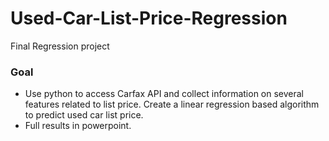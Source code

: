 # Used-Car-List-Price-Regression
Final Regression project

### Goal
- Use python to access Carfax API and collect information on several features related to list price. Create a linear regression based algorithm to predict used car list price. 
- Full results in powerpoint. 
